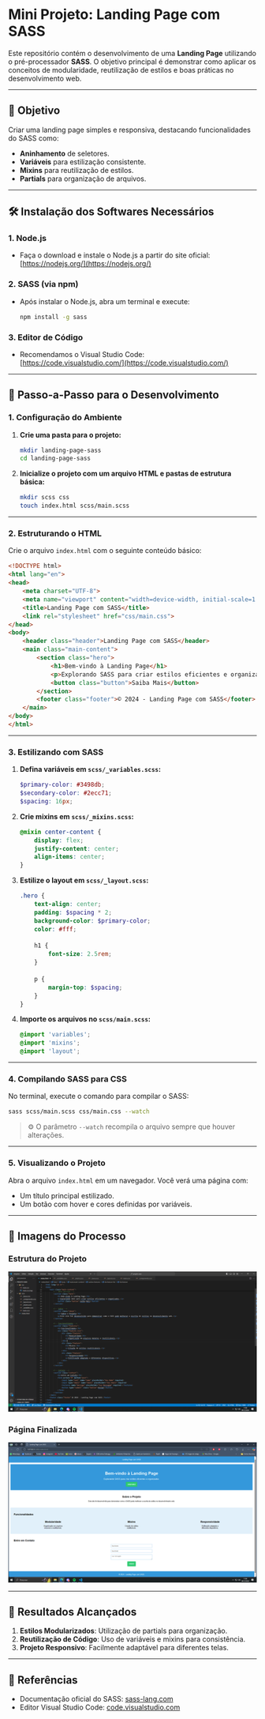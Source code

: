 
# Mini Projeto: Landing Page com SASS

Este repositório contém o desenvolvimento de uma **Landing Page** utilizando o pré-processador **SASS**. O objetivo principal é demonstrar como aplicar os conceitos de modularidade, reutilização de estilos e boas práticas no desenvolvimento web.

---

## 🎯 **Objetivo**

Criar uma landing page simples e responsiva, destacando funcionalidades do SASS como:  
- **Aninhamento** de seletores.  
- **Variáveis** para estilização consistente.  
- **Mixins** para reutilização de estilos.  
- **Partials** para organização de arquivos.

---

## 🛠️ **Instalação dos Softwares Necessários**

### **1. Node.js**  
- Faça o download e instale o Node.js a partir do site oficial:  
  [https://nodejs.org/](https://nodejs.org/)

### **2. SASS (via npm)**  
- Após instalar o Node.js, abra um terminal e execute:  
  ```bash
  npm install -g sass
  ```

### **3. Editor de Código**  
- Recomendamos o Visual Studio Code:  
  [https://code.visualstudio.com/](https://code.visualstudio.com/)

---

## 📖 **Passo-a-Passo para o Desenvolvimento**

### **1. Configuração do Ambiente**

1. **Crie uma pasta para o projeto:**  
   ```bash
   mkdir landing-page-sass
   cd landing-page-sass
   ```
2. **Inicialize o projeto com um arquivo HTML e pastas de estrutura básica:**  
   ```bash
   mkdir scss css
   touch index.html scss/main.scss
   ```

---

### **2. Estruturando o HTML**

Crie o arquivo `index.html` com o seguinte conteúdo básico:  

```html
<!DOCTYPE html>
<html lang="en">
<head>
    <meta charset="UTF-8">
    <meta name="viewport" content="width=device-width, initial-scale=1.0">
    <title>Landing Page com SASS</title>
    <link rel="stylesheet" href="css/main.css">
</head>
<body>
    <header class="header">Landing Page com SASS</header>
    <main class="main-content">
        <section class="hero">
            <h1>Bem-vindo à Landing Page</h1>
            <p>Explorando SASS para criar estilos eficientes e organizados.</p>
            <button class="button">Saiba Mais</button>
        </section>
        <footer class="footer">© 2024 - Landing Page com SASS</footer>
    </main>
</body>
</html>
```

---

### **3. Estilizando com SASS**

1. **Defina variáveis em `scss/_variables.scss`:**  
   ```scss
   $primary-color: #3498db;
   $secondary-color: #2ecc71;
   $spacing: 16px;
   ```

2. **Crie mixins em `scss/_mixins.scss`:**  
   ```scss
   @mixin center-content {
       display: flex;
       justify-content: center;
       align-items: center;
   }
   ```

3. **Estilize o layout em `scss/_layout.scss`:**  
   ```scss
   .hero {
       text-align: center;
       padding: $spacing * 2;
       background-color: $primary-color;
       color: #fff;

       h1 {
           font-size: 2.5rem;
       }

       p {
           margin-top: $spacing;
       }
   }
   ```

4. **Importe os arquivos no `scss/main.scss`:**  
   ```scss
   @import 'variables';
   @import 'mixins';
   @import 'layout';
   ```

---

### **4. Compilando SASS para CSS**

No terminal, execute o comando para compilar o SASS:  
```bash
sass scss/main.scss css/main.css --watch
```

> ⚙️ O parâmetro `--watch` recompila o arquivo sempre que houver alterações.

---

### **5. Visualizando o Projeto**

Abra o arquivo `index.html` em um navegador. Você verá uma página com:  
- Um título principal estilizado.  
- Um botão com hover e cores definidas por variáveis.  

---

## 📸 **Imagens do Processo**

### Estrutura do Projeto
![Estrutura do Projeto](images/project-structure.png)

### Página Finalizada
![Página Finalizada](images/final-page.png)

---

## 🎉 **Resultados Alcançados**

1. **Estilos Modularizados**: Utilização de partials para organização.  
2. **Reutilização de Código**: Uso de variáveis e mixins para consistência.  
3. **Projeto Responsivo**: Facilmente adaptável para diferentes telas.  

---

## 🧩 **Referências**

- Documentação oficial do SASS: [sass-lang.com](https://sass-lang.com)  
- Editor Visual Studio Code: [code.visualstudio.com](https://code.visualstudio.com)  
